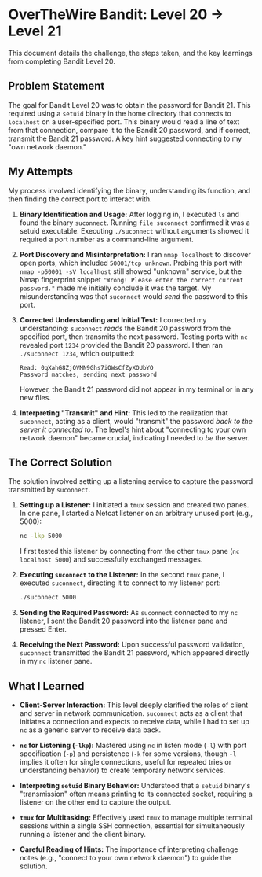 # OverTheWire Bandit: Level 20 → Level 21

This document details the challenge, the steps taken, and the key learnings from completing Bandit Level 20.

## Problem Statement

The goal for Bandit Level 20 was to obtain the password for Bandit 21. This required using a `setuid` binary in the home directory that connects to `localhost` on a user-specified port. This binary would read a line of text from that connection, compare it to the Bandit 20 password, and if correct, transmit the Bandit 21 password. A key hint suggested connecting to my "own network daemon."

## My Attempts

My process involved identifying the binary, understanding its function, and then finding the correct port to interact with.

1.  **Binary Identification and Usage:**
    After logging in, I executed `ls` and found the binary `suconnect`. Running `file suconnect` confirmed it was a setuid executable. Executing `./suconnect` without arguments showed it required a port number as a command-line argument.

2.  **Port Discovery and Misinterpretation:**
    I ran `nmap localhost` to discover open ports, which included `50001/tcp unknown`. Probing this port with `nmap -p50001 -sV localhost` still showed "unknown" service, but the Nmap fingerprint snippet `"Wrong! Please enter the correct current password."` made me initially conclude it was the target. My misunderstanding was that `suconnect` would _send_ the password to this port.

3.  **Corrected Understanding and Initial Test:**
    I corrected my understanding: `suconnect` _reads_ the Bandit 20 password from the specified port, then transmits the next password. Testing ports with `nc` revealed port `1234` provided the Bandit 20 password. I then ran `./suconnect 1234`, which outputted:

    ```
    Read: 0qXahG8ZjOVMN9Ghs7iOWsCfZyXOUbYO
    Password matches, sending next password
    ```

    However, the Bandit 21 password did not appear in my terminal or in any new files.

4.  **Interpreting "Transmit" and Hint:**
    This led to the realization that `suconnect`, acting as a client, would "transmit" the password _back to the server it connected to_. The level's hint about "connecting to your own network daemon" became crucial, indicating I needed to _be_ the server.

## The Correct Solution

The solution involved setting up a listening service to capture the password transmitted by `suconnect`.

1.  **Setting up a Listener:**
    I initiated a `tmux` session and created two panes. In one pane, I started a Netcat listener on an arbitrary unused port (e.g., 5000):

    ```bash
    nc -lkp 5000
    ```

    I first tested this listener by connecting from the other `tmux` pane (`nc localhost 5000`) and successfully exchanged messages.

2.  **Executing `suconnect` to the Listener:**
    In the second `tmux` pane, I executed `suconnect`, directing it to connect to my listener port:

    ```bash
    ./suconnect 5000
    ```

3.  **Sending the Required Password:**
    As `suconnect` connected to my `nc` listener, I sent the Bandit 20 password into the listener pane and pressed Enter.

4.  **Receiving the Next Password:**
    Upon successful password validation, `suconnect` transmitted the Bandit 21 password, which appeared directly in my `nc` listener pane.

## What I Learned

- **Client-Server Interaction:** This level deeply clarified the roles of client and server in network communication. `suconnect` acts as a client that initiates a connection and expects to receive data, while I had to set up `nc` as a generic server to receive data back.

- **`nc` for Listening (`-lkp`):** Mastered using `nc` in listen mode (`-l`) with port specification (`-p`) and persistence (`-k` for some versions, though `-l` implies it often for single connections, useful for repeated tries or understanding behavior) to create temporary network services.

- **Interpreting `setuid` Binary Behavior:** Understood that a `setuid` binary's "transmission" often means printing to its connected socket, requiring a listener on the other end to capture the output.

- **`tmux` for Multitasking:** Effectively used `tmux` to manage multiple terminal sessions within a single SSH connection, essential for simultaneously running a listener and the client binary.

- **Careful Reading of Hints:** The importance of interpreting challenge notes (e.g., "connect to your own network daemon") to guide the solution.

